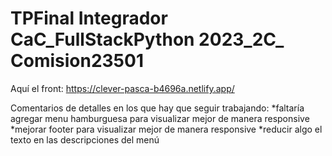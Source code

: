 # TPFinal Integrador CaC_FullStackPython 2023_2C_ Comision23501

Aquí el front:
https://clever-pasca-b4696a.netlify.app/

Comentarios de detalles en los que hay que seguir trabajando:
*faltaría agregar menu hamburguesa para visualizar mejor de manera responsive
*mejorar footer para visualizar mejor de manera responsive
*reducir algo el texto en las descripciones del menú
